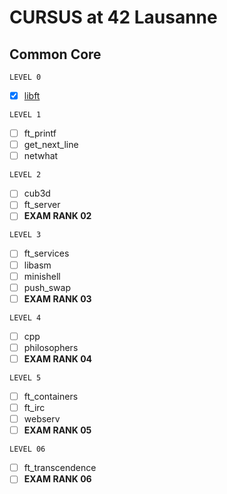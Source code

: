 # CURSUS at 42 Lausanne

## Common Core

```
LEVEL 0
```
- [x] [libft](./libft)

```
LEVEL 1
```
- [ ] ft\_printf
- [ ] get\_next\_line
- [ ] netwhat

```
LEVEL 2
```
- [ ] cub3d
- [ ] ft\_server
- [ ] **EXAM RANK 02**

```
LEVEL 3
```
- [ ] ft\_services
- [ ] libasm
- [ ] minishell
- [ ] push\_swap
- [ ] **EXAM RANK 03**

```
LEVEL 4
```
- [ ] cpp
- [ ] philosophers
- [ ] **EXAM RANK 04**

```
LEVEL 5
```
- [ ] ft\_containers
- [ ] ft\_irc
- [ ] webserv
- [ ] **EXAM RANK 05**

```
LEVEL 06
```
- [ ] ft\_transcendence
- [ ] **EXAM RANK 06**
<br>
<br>
